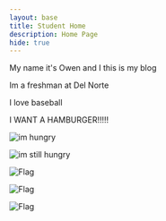 ```yaml
---
layout: base
title: Student Home 
description: Home Page
hide: true
---
```


My name it's Owen and I this is my blog

Im a freshman at Del Norte

I love baseball

I WANT A HAMBURGER!!!!!

![im hungry](https://i.ebayimg.com/images/g/ZYgAAOSwkSdjxzbC/s-l400.png)

![im still hungry](https://www.thecookierookie.com/wp-content/uploads/2023/04/featured-stovetop-burgers-recipe.jpg)

![Flag](https://www.flagcolorcodes.com/filter?f=norway&e=waves)

![Flag](https://m.media-amazon.com/images/I/61wBttqPtYL.jpg)

![Flag](https://upload.wikimedia.org/wikipedia/commons/thumb/a/a9/Flag_of_the_United_States_%28DoS_ECA_Color_Standard%29.svg/640px-Flag_of_the_United_States_%28DoS_ECA_Color_Standard%29.svg.png)
